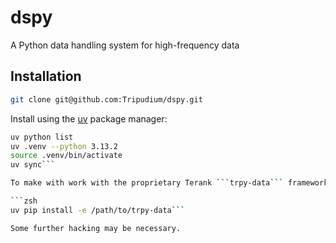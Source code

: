 # dspy

A Python data handling system for high-frequency data

## Installation

```zsh
git clone git@github.com:Tripudium/dspy.git
```

Install using the [uv](https://docs.astral.sh/uv/) package manager:

```zsh
uv python list
uv .venv --python 3.13.2
source .venv/bin/activate
uv sync```

To make with work with the proprietary Terank ```trpy-data``` framework, this needs to be installed:

```zsh
uv pip install -e /path/to/trpy-data```

Some further hacking may be necessary.



